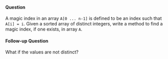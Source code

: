 #### Question

A magic index in an array `A[0 ... n-1]` is defined to be an index such that `A[i] = i`. Given a sorted array of distinct integers, write a method to find a magic index, if one exists, in array `A`.

#### Follow-up Question

What if the values are not distinct?
